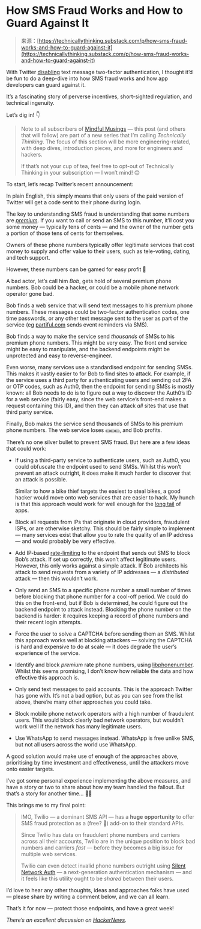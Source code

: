 <!--yml
category: 未分类
date: 2024-05-29 12:43:57
-->

# How SMS Fraud Works and How to Guard Against It

> 来源：[https://technicallythinking.substack.com/p/how-sms-fraud-works-and-how-to-guard-against-it](https://technicallythinking.substack.com/p/how-sms-fraud-works-and-how-to-guard-against-it)

With Twitter [disabling](https://blog.twitter.com/en_us/topics/product/2023/an-update-on-two-factor-authentication-using-sms-on-twitter) text message two-factor authentication, I thought it’d be fun to do a deep-dive into how SMS fraud works and how app developers can guard against it.

It’s a fascinating story of perverse incentives, short-sighted regulation, and technical ingenuity.

Let’s dig in! 👇

> Note to all subscribers of [Mindful Musings](https://apuchitnis.substack.com/) — this post (and others that will follow) are part of a new series that I’m calling *Technically Thinking*. The focus of this section will be more engineering-related, with deep dives, introduction pieces, and more for engineers and hackers.
> 
> If that’s not your cup of tea, feel free to opt-out of Technically Thinking in your subscription — I won’t mind! 😊

To start, let’s recap Twitter’s recent announcement:

In plain English, this simply means that only users of the paid version of Twitter will get a code sent to their phone during login.

The key to understanding SMS fraud is understanding that some numbers are *[premium](https://en.wikipedia.org/wiki/Premium-rate_telephone_number)*. If you want to call or send an SMS to this number, it’ll cost *you* some money — typically tens of cents — and the owner of the number gets a portion of those tens of cents for themselves.

Owners of these phone numbers typically offer legitimate services that cost money to supply and offer value to their users, such as tele-voting, dating, and tech support.

However, these numbers can be gamed for easy profit 🤑

A bad actor, let’s call him *Bob*, gets hold of several premium phone numbers. Bob could be a hacker, or could be a mobile phone network operator gone bad.

Bob finds a web service that will send text messages to his premium phone numbers. These messages could be two-factor authentication codes, one time passwords, or any other text message sent to the user as part of the service (eg [partiful.com](http://partiful.com) sends event reminders via SMS).

Bob finds a way to make the service send *thousands* of SMSs to his premium phone numbers. This might be very easy. The front end service might be easy to manipulate, and the backend endpoints might be unprotected and easy to reverse-engineer.

Even worse, many services use a standardised endpoint for sending SMSs. This makes it vastly easier to for Bob to find sites to attack. For example, if the service uses a third party for authenticating users and sending out 2FA or OTP codes, such as Auth0, then the endpoint for sending SMSs is mostly known: all Bob needs to do is to figure out a way to discover the Auth0’s ID for a web service (fairly easy, since the web service’s front-end makes a request containing this ID), and then they can attack *all* sites that use that third party service.

Finally, Bob makes the service send thousands of SMSs to his premium phone numbers. The web service loses 💵💵💵, and Bob profits.

There’s no one silver bullet to prevent SMS fraud. But here are a few ideas that could work:

*   If using a third-party service to authenticate users, such as Auth0, you could obfuscate the endpoint used to send SMSs. Whilst this won’t prevent an attack outright, it does make it much harder to discover that an attack is possible.

    Similar to how a bike thief targets the easiest to steal bikes, a good hacker would move onto web services that are easier to hack. My hunch is that this approach would work for well enough for the [long tail](https://en.wikipedia.org/wiki/Long_tail) of apps.

*   Block all requests from IPs that originate in cloud providers, fraudulent ISPs, or are otherwise sketchy. This should be fairly simple to implement — many services exist that allow you to rate the quality of an IP address — and would probably be very effective.

*   Add IP-based [rate-limiting](https://en.wikipedia.org/wiki/Rate_limiting) to the endpoint that sends out SMS to block Bob’s attack. If set up correctly, this won’t affect legitimate users. However, this only works against a simple attack. If Bob architects his attack to send requests from a variety of IP addresses — a *distributed* attack — then this wouldn’t work.

*   Only send an SMS to a specific phone number a small number of times before blocking that phone number for a cool-off period. We could do this on the front-end, but if Bob is determined, he could figure out the backend endpoint to attack instead. Blocking the phone number on the backend is harder: it requires keeping a record of phone numbers and their recent login attempts.

*   Force the user to solve a CAPTCHA before sending them an SMS. Whilst this approach works well at blocking attackers — solving the CAPTCHA is hard and expensive to do at scale — it does degrade the user’s experience of the service.

*   Identify and block *premium* rate phone numbers, using [libphonenumber](https://github.com/google/libphonenumber). Whilst this seems promising, I don’t know how reliable the data and how effective this approach is.

*   Only send text messages to paid accounts. This is the approach Twitter has gone with. It’s not a bad option, but as you can see from the list above, there’re many other approaches you could take.

*   Block mobile phone network operators with a high number of fraudulent users. This would block clearly bad network operators, but wouldn’t work well if the network has many legitimate users.

*   Use WhatsApp to send messages instead. WhatsApp is free unlike SMS, but not all users across the world use WhatsApp.

A good solution would make use of enough of the approaches above, prioritising by time investment and effectiveness, until the attackers move onto easier targets.

I’ve got some personal experience implementing the above measures, and have a story or two to share about how my team handled the fallout. But that’s a story for another time… 👨‍💻

This brings me to my final point:

> IMO, Twilio — a dominant SMS API — has a **huge**  **opportunity** to offer SMS fraud protection as a (free? 🙏) add-on to their standard APIs.
> 
> Since Twilio has data on fraudulent phone numbers and carriers across all their accounts, Twilio are in the unique position to block bad numbers and carriers *fast* — before they becomes a big issue for multiple web services.
> 
> Twilio can even detect invalid phone numbers outright using [Silent Network Auth](https://www.twilio.com/docs/verify/sna) — a next-generation authentication mechanism — and it feels like this utility ought to be *shared* between their users.

I’d love to hear any other thoughts, ideas and approaches folks have used — please share by writing a comment below, and we can all learn.

That’s it for now — protect those endpoints, and have a great week!

*There’s an excellent discussion on [HackerNews](https://news.ycombinator.com/item?id=34972712).*